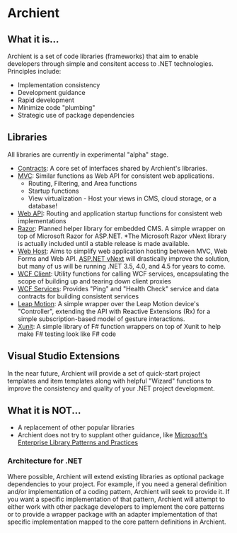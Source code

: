 # Archient

## What it is...

Archient is a set of code libraries (frameworks) that aim to enable developers through simple and consitent access to .NET technologies. Principles include:

  * Implementation consistency
  * Development guidance
  * Rapid development
  * Minimize code "plumbing"
  * Strategic use of package dependencies

## Libraries

All libraries are currently in experimental "alpha" stage.

  * [Contracts](src/Contracts/README.md): A core set of interfaces shared by Archient's libraries.
  * [MVC](src/Web.Mvc/README.md): Similar functions as Web API for consistent web applications.
    * Routing, Filtering, and Area functions
    * Startup functions
    * View virtualization - Host your views in CMS, cloud storage, or a database!
  * [Web API](src/Web.Api/README.md): Routing and application startup functions for consistent web implementations
  * [Razor](src/Razor/README.md): Planned helper library for embedded CMS. A simple wrapper on top of Microsoft Razor for ASP.NET. *The Microsoft Razor vNext library is actually included until a stable release is made available.
  * [Web Host](src/Web.Host/README.md): Aims to simplify web application hosting between MVC, Web Forms and Web API.  [ASP.NET vNext](http://www.asp.net/vnext) will drastically improve the solution, but many of us will be running .NET 3.5, 4.0, and 4.5 for years to come.
  * [WCF Client](src/Services.Clients.WCF/README.md): Utility functions for calling WCF services, encapsulating the scope of building up and tearing down client proxies
  * [WCF Services](src/Services.WCF/README.md): Provides "Ping" and "Health Check" service and data contracts for building consistent services
  * [Leap Motion](src/LeapMotion/README.md): A simple wrapper over the Leap Motion device's "Controller", extending the API with Reactive Extensions (Rx) for a simple subscription-based model of gesture interactions.
  * [Xunit](src/Test.Xunit/README.md): A simple library of F# function wrappers on top of Xunit to help make F# testing look like F# code

## Visual Studio Extensions

In the near future, Archient will provide a set of quick-start project templates and item templates along with helpful "Wizard" functions to improve the consistency and quality of your .NET project development.

## What it is NOT...

  * A replacement of other popular libraries
  * Archient does not try to supplant other guidance, like [Microsoft's Enterprise Library Patterns and Practices](http://pnp.azurewebsites.net/en-us/)

### Architecture for .NET

Where possible, Archient will extend existing libraries as optional package dependencies to your project.  For example, if you need a general definition and/or implementation of a coding pattern, Archient will seek to provide it.  If you want a specific implementation of that pattern, Archient will attempt to either work with other package developers to implement the core patterns or to provide a wrapper package with an adapter implementation of that specific implementation mapped to the core pattern definitions in Archient.